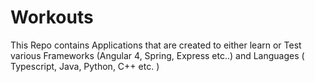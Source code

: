 # Workouts
This Repo contains Applications that are created to either learn or Test various Frameworks (Angular 4, Spring, Express etc..)  and Languages ( Typescript, Java, Python, C++ etc. )